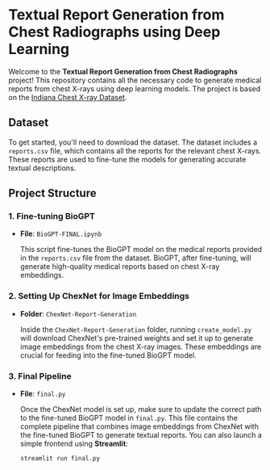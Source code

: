 # Textual Report Generation from Chest Radiographs using Deep Learning

Welcome to the **Textual Report Generation from Chest Radiographs** project! This repository contains all the necessary code to generate medical reports from chest X-rays using deep learning models. The project is based on the [Indiana Chest X-ray Dataset](https://www.kaggle.com/datasets/raddar/chest-xrays-indiana-university).

## Dataset

To get started, you'll need to download the dataset. The dataset includes a `reports.csv` file, which contains all the reports for the relevant chest X-rays. These reports are used to fine-tune the models for generating accurate textual descriptions.

## Project Structure

### 1. **Fine-tuning BioGPT**

- **File**: `BioGPT-FINAL.ipynb`
  
  This script fine-tunes the BioGPT model on the medical reports provided in the `reports.csv` file from the dataset. BioGPT, after fine-tuning, will generate high-quality medical reports based on chest X-ray embeddings.

### 2. **Setting Up ChexNet for Image Embeddings**

- **Folder**: `ChexNet-Report-Generation`
  
  Inside the `ChexNet-Report-Generation` folder, running `create_model.py` will download ChexNet's pre-trained weights and set it up to generate image embeddings from the chest X-ray images. These embeddings are crucial for feeding into the fine-tuned BioGPT model.

### 3. **Final Pipeline**

- **File**: `final.py`
  
  Once the ChexNet model is set up, make sure to update the correct path to the fine-tuned BioGPT model in `final.py`. This file contains the complete pipeline that combines image embeddings from ChexNet with the fine-tuned BioGPT to generate textual reports. You can also launch a simple frontend using **Streamlit**:
  
  ```bash
  streamlit run final.py
